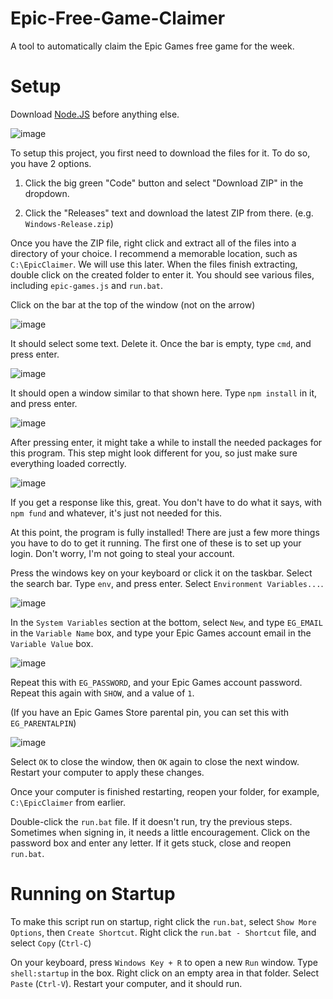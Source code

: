 # Epic-Free-Game-Claimer
A tool to automatically claim the Epic Games free game for the week.




# Setup
Download [Node.JS](nodejs.org) before anything else. 

![image](https://github.com/user-attachments/assets/5446c793-480c-44fa-8e8a-ab2ab3c6f716)


To setup this project, you first need to download the files for it. To do so, you have 2 options.

1) Click the big green "Code" button and select "Download ZIP" in the dropdown.

2) Click the "Releases" text and download the latest ZIP from there. (e.g. `Windows-Release.zip`)


Once you have the ZIP file, right click and extract all of the files into a directory of your choice. I recommend a memorable location, such as `C:\EpicClaimer`. We will use this later.
When the files finish extracting, double click on the created folder to enter it. You should see various files, including `epic-games.js` and `run.bat`.

Click on the bar at the top of the window (not on the arrow)

![image](https://github.com/user-attachments/assets/bfe3ff25-fafb-4cf4-8095-d119ca936965)


It should select some text. Delete it. Once the bar is empty, type `cmd`, and press enter.

![image](https://github.com/user-attachments/assets/f3bb0d26-2181-417c-aaeb-43784edefd79)

It should open a window similar to that shown here. Type `npm install` in it, and press enter.

![image](https://github.com/user-attachments/assets/bfc060b9-dbbc-4572-b258-a15506ce8054)

After pressing enter, it might take a while to install the needed packages for this program. This step might look different for you, so just make sure everything loaded correctly.

![image](https://github.com/user-attachments/assets/11813410-d4b9-4d4c-b369-b10d008d338c)

If you get a response like this, great. You don't have to do what it says, with `npm fund` and whatever, it's just not needed for this.

At this point, the program is fully installed! There are just a few more things you have to do to get it running.
The first one of these is to set up your login. Don't worry, I'm not going to steal your account.

Press the windows key on your keyboard or click it on the taskbar. Select the search bar. Type `env`, and press enter.
Select `Environment Variables...`.

![image](https://github.com/user-attachments/assets/fa5afc59-d040-4dbf-99a2-54e290bcebce)

In the `System Variables` section at the bottom, select `New`, and type `EG_EMAIL` in the `Variable Name` box, and type your Epic Games account email in the `Variable Value` box.

![image](https://github.com/user-attachments/assets/16baca68-043c-45ea-93d5-1922f400cc33)

Repeat this with `EG_PASSWORD`, and your Epic Games account password. Repeat this again with `SHOW`, and a value of `1`.

(If you have an Epic Games Store parental pin, you can set this with `EG_PARENTALPIN`)

![image](https://github.com/user-attachments/assets/9cb1ed22-45fd-4783-8a1a-56ac21008985)

Select `OK` to close the window, then `OK` again to close the next window. Restart your computer to apply these changes.

Once your computer is finished restarting, reopen your folder, for example, `C:\EpicClaimer` from earlier.

Double-click the `run.bat` file. If it doesn't run, try the previous steps. Sometimes when signing in, it needs a little encouragement. Click on the password box and enter any letter. If it gets stuck, close and reopen `run.bat`.




# Running on Startup

To make this script run on startup, right click the `run.bat`, select `Show More Options`, then `Create Shortcut`. Right click the `run.bat - Shortcut` file, and select `Copy` (`Ctrl-C`)

On your keyboard, press `Windows Key + R` to open a new `Run` window. Type `shell:startup` in the box.
Right click on an empty area in that folder. Select `Paste` (`Ctrl-V`). Restart your computer, and it should run.
